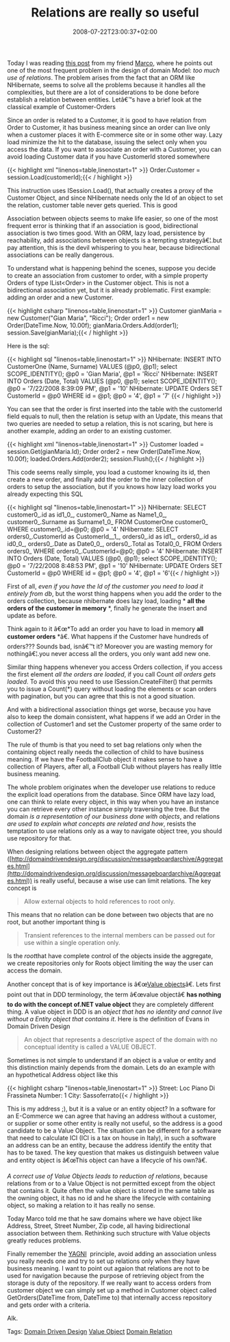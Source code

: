 ﻿---
title: "Relations are really so useful"
description: ""
date: 2008-07-22T23:00:37+02:00
draft: false
tags: [Software Architecture]
categories: [Software Architecture]
---
Today I was reading [this post](http://www.codemetropolis.com/archive/2008/07/22/domain-model-amp-aggregates-when-do-master-detail-associations-happen.aspx) from my friend [Marco](http://www.codemetropolis.com/), where he points out one of the most frequent problem in the design of domain Model: *too much use of relations*. The problem arises from the fact that an ORM like NHibernate, seems to solve all the problems because it handles all the complexities, but there are a lot of considerations to be done before establish a relation between entities. Letâ€™s have a brief look at the classical example of Customer-Orders

Since an order is related to a Customer, it is good to have relation from Order to Customer, it has business meaning since an order can live only when a customer places it with E-commerce site or in some other way. Lazy load minimize the hit to the database, issuing the select only when you access the data. If you want to associate an order with a Customer, you can avoid loading Customer data if you have CustomerId stored somewhere

{{< highlight xml "linenos=table,linenostart=1" >}}
Order.Customer = session.Load<Customer>(customerId);{{< / highlight >}}

<!-- Code inserted with Steve Dunn's Windows Live Writer Code Formatter Plugin.  http://dunnhq.com -->

This instruction uses ISession.Load(), that actually creates a proxy of the Customer Object, and since NHibernate needs only the Id of an object to set the relation, customer table never gets queried. This is good

Association between objects seems to make life easier, so one of the most frequent error is thinking that if an association is good, bidirectional association is two times good. With an ORM, lazy load, persistence by reachability, add associations between objects is a tempting strategyâ€¦.but pay attention, this is the devil whispering to you hear, because bidirectional associations can be really dangerous.

To understand what is happening behind the scenes, suppose you decide to create an association from customer to order, with a simple property Orders of type IList&lt;Order&gt; in the Customer object. This is not a bidirectional association yet, but it is already problematic. First example: adding an order and a new Customer.

{{< highlight csharp "linenos=table,linenostart=1" >}}
Customer gianMaria = new Customer("Gian Maria", "Ricci");
Order order1 = new Order(DateTime.Now, 10.00f);
gianMaria.Orders.Add(order1);
session.Save(gianMaria);{{< / highlight >}}

<!-- Code inserted with Steve Dunn's Windows Live Writer Code Formatter Plugin.  http://dunnhq.com -->

Here is the sql:

{{< highlight sql "linenos=table,linenostart=1" >}}
NHibernate: INSERT INTO CustomerOne (Name, Surname) VALUES (@p0, @p1); select SCOPE_IDENTITY(); @p0 = 'Gian Maria', @p1 = 'Ricci'
NHibernate: INSERT INTO Orders (Date, Total) VALUES (@p0, @p1); select SCOPE_IDENTITY(); @p0 = '7/22/2008 8:39:09 PM', @p1 = '10'
NHibernate: UPDATE Orders SET CustomerId = @p0 WHERE id = @p1; @p0 = '4', @p1 = '7'
{{< / highlight >}}

<!-- Code inserted with Steve Dunn's Windows Live Writer Code Formatter Plugin.  http://dunnhq.com -->

You can see that the order is first inserted into the table with the customerId field equals to null, then the relation is setup with an Update, this means that two queries are needed to setup a relation, this is not scaring, but here is another example, adding an order to an existing customer.

{{< highlight xml "linenos=table,linenostart=1" >}}
Customer loaded = session.Get<Customer>(gianMaria.Id);
Order order2 = new Order(DateTime.Now, 10.00f);
loaded.Orders.Add(order2);
session.Flush();{{< / highlight >}}

<!-- Code inserted with Steve Dunn's Windows Live Writer Code Formatter Plugin.  http://dunnhq.com -->

This code seems really simple, you load a customer knowing its id, then create a new order, and finally add the order to the inner collection of orders to setup the association, but if you knows how lazy load works you already expecting this SQL

{{< highlight sql "linenos=table,linenostart=1" >}}
NHibernate: SELECT customer0_.id as id1_0_, customer0_.Name as Name1_0_, customer0_.Surname as Surname1_0_ FROM CustomerOne customer0_ WHERE customer0_.id=@p0; @p0 = '4'
NHibernate: SELECT orders0_.CustomerId as CustomerId__1_, orders0_.id as id1_, orders0_.id as id0_0_, orders0_.Date as Date0_0_, orders0_.Total as Total0_0_ FROM Orders orders0_ WHERE orders0_.CustomerId=@p0; @p0 = '4'
NHibernate: INSERT INTO Orders (Date, Total) VALUES (@p0, @p1); select SCOPE_IDENTITY(); @p0 = '7/22/2008 8:48:53 PM', @p1 = '10'
NHibernate: UPDATE Orders SET CustomerId = @p0 WHERE id = @p1; @p0 = '4', @p1 = '6'{{< / highlight >}}

<!-- Code inserted with Steve Dunn's Windows Live Writer Code Formatter Plugin.  http://dunnhq.com -->

First of all, *even if you have the Id of the customer you need to load it entirely from db*, but the worst thing happens when you add the order to the orders collection, because nhibernate does lazy load, loading * **all the orders of the customer in memory** *, finally he generate the insert and update as before.

Think again to it â€œ*To add an order you have to load in memory  **all customer orders** *â€. What happens if the Customer have hundreds of orders??? Sounds bad, isnâ€™t it? Moreover you are wasting memory for nothingâ€¦.you never access all the orders, you only want add new one.

Similar thing happens whenever you access Orders collection, if you access the first element *all the orders are loaded*, if you call Count *all orders gets loaded*. To avoid this you need to use ISession.CreateFilter() that permits you to issue a Count(\*) query without loading the elements or scan orders with pagination, but you can agree that this is not a good situation.

And with a bidirectional association things get worse, because you have also to keep the domain consistent, what happens if we add an Order in the collection of Customer1 and set the Customer property of the same order to Customer2?

The rule of thumb is that you need to set bag relations only when the containing object really needs the collection of child to have business meaning. If we have the FootballClub object it makes sense to have a collection of Players, after all, a Football Club without players has really little business meaning.

The whole problem originates when the developer use relations to reduce the explicit load operations from the database. Since ORM have lazy load, one can think to relate every object, in this way when you have an instance you can retrieve every other instance simply traversing the tree. But the domain *is a representation of our business done with objects*, and relations *are used to explain what concepts are related and how*, resists the temptation to use relations only as a way to navigate object tree, you should use repository for that.

When designing relations between object the aggregate pattern ([http://domaindrivendesign.org/discussion/messageboardarchive/Aggregates.html](http://domaindrivendesign.org/discussion/messageboardarchive/Aggregates.html)) is really useful, because a wise use can limit relations. The key concept is

> Allow external objects to hold references to root only.

This means that no relation can be done between two objects that are no root, but another important thing is

> Transient references to the internal members can be passed out for use within a single operation only.

Is the *root*that have complete control of the objects inside the aggregate, we create repositories only for Roots object limiting the way the user can access the domain.

Another concept that is of key importance is â€œ[Value objects](http://domaindrivendesign.org/discussion/messageboardarchive/ValueObjects.html)â€. Lets first point out that in DDD terminology, the term â€œvalue objectâ€  **has nothing to do with the concept of.NET value object** they are completely different thing. A value object in DDD is an *object that has no identity and cannot live without a Entity object that contains it*. Here is the definition of Evans in Domain Driven Design

> An object that represents a descriptive aspect of the domain with no conceptual identity is called a VALUE OBJECT.

Sometimes is not simple to understand if an object is a value or entity and this distinction mainly depends from the domain. Lets do an example with an hypothetical Address object like this

{{< highlight csharp "linenos=table,linenostart=1" >}}
Street: Loc Piano Di Frassineta 
Number: 1
City: Sassoferrato{{< / highlight >}}

<!-- Code inserted with Steve Dunn's Windows Live Writer Code Formatter Plugin.  http://dunnhq.com -->

This is my address ;), but it is a value or an entity object? In a software for an E-Commerce we can agree that having an address without a customer, or supplier or some other entity is really not useful, so the address is a good candidate to be a Value Object. The situation can be different for a software that need to calculate ICI (ICI is a tax on house in Italy), in such a software an address can be an entity, because the address identify the entity that has to be taxed. The key question that makes us distinguish between value and entity object is â€œThis object can have a lifecycle of his own?â€.

*A correct use of Value Objects leads to reduction of relations*, because relations from or to a Value Object is not permitted except from the object that contains it. Quite often the value object is stored in the same table as the owning object, it has no id and he share the lifecycle with containing object, so making a relation to it has really no sense.

Today Marco told me that he saw domains where we have object like Address, Street, Street Number, Zip code, all having bidirectional association between them. Rethinking such structure with Value objects greatly reduces problems.

Finally remember the [YAGNI](http://en.wikipedia.org/wiki/You_Ain't_Gonna_Need_It)  principle, avoid adding an association unless you really needs one and try to set up relations only when they have business meaning. I want to point out agaion that relations are not to be used for navigation because the purpose of retrieving object from the storage is duty of the repository. If we really want to access orders from customer object we can simply set up a method in Customer object called GetOrders(DateTime from, DateTime to) that internally access repository and gets order with a criteria.

Alk.

Tags: [Domain Driven Design](http://technorati.com/tag/Domain%20Driven%20Design) [Value Object](http://technorati.com/tag/Value%20Object) [Domain Relation](http://technorati.com/tag/Domain%20Relation)

<!--dotnetkickit-->
